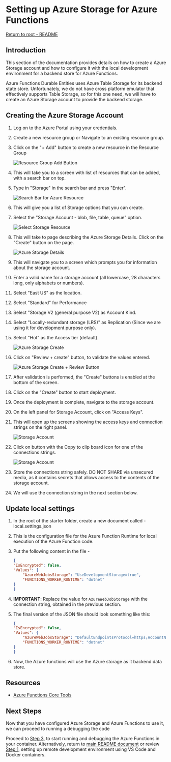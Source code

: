 # Setting up Azure Storage for Azure Functions

[Return to root - README](../README.md)

## Introduction

This section of the documentation provides details on how to create a Azure Storage account and how to configure it with the local development environment for a backend store for Azure Functions.

Azure Functions Durable Entities uses Azure Table Storage for its backend state store. Unfortunately, we do not have cross platform emulator that effectively supports Table Storage, so for this one need, we will have to create an Azure Storage account to provide the backend storage.

## Creating the Azure Storage Account

1. Log on to the Azure Portal using your credentials.
2. Create a new resource group or Navigate to an existing resource group.
3. Click on the "+ Add" button to create a new resource in the Resource Group

   ![Resource Group Add Button](./images/AzureResourceGroupAdd.png)

4. This will take you to a screen with list of resources that can be added, with a search bar on top.
5. Type in "Storage" in the search bar and press "Enter".

    ![Search Bar for Azure Resource](./images/AzureResourceGroupStorageSearch.png)

6. This will give you a list of Storage options that you can create.
7. Select the "Storage Account - blob, file, table, queue" option.

   ![Select Storage Resource](./images/AzureResourceGroupStorageSelect.png)

8. This will take to page describing the Azure Storage Details. Click on the "Create" button on the page.

    ![Azure Storage Details](./images/AzureStorageDetails.png)

9. This will navigate you to a screen which prompts you for information about the storage account.
10. Enter a valid name for a storage account (all lowercase, 28 characters long, only alphabets or numbers).
11. Select "East US" as the location.
12. Select "Standard" for Performance
13. Select "Storage V2 (general purpose V2) as Account Kind.
14. Select "Locally-redundant storage (LRS)" as Replication (Since we are using it for development purpose only).
15. Select "Hot" as the Access tier (default).

    ![Azure Storage Create](./images/AzureStorageCreate.png)

16. Click on "Review + create" button, to validate the values entered.

    ![Azure Storage Create + Review Button](./images/AzureStorageReviewCreate.png)

17. After validation is performed, the "Create" buttons is enabled at the bottom of the screen.
18. Click on the "Create" button to start deployment.
19. Once the deployment is complete, navigate to the storage account.
20. On the left panel for Storage Account, click on "Access Keys".
21. This will open up the screens showing the access keys and connection strings on the right panel.

    ![Storage Account](./images/AzureStoragePortalAccessKeys.png)

22. Click on button with the Copy to clip board icon for one of the connections strings.

    ![Storage Account](./images/AzureStoragePortalAccessKeys_Copy.png)

23. Store the connections string safely. DO NOT SHARE via unsecured media, as it contains secrets that allows access to the contents of the storage account.
24. We will use the connection string in the next section below.

## Update local settings

1. In the root of the starter folder, create a new document called - local.settings.json
2. This is the configuration file for the Azure Function Runtime for local execution of the Azure Function code.
3. Put the following content in the file -

    ```json
    {
    "IsEncrypted": false,
    "Values": {
        "AzureWebJobsStorage": "UseDevelopmentStorage=true",
        "FUNCTIONS_WORKER_RUNTIME": "dotnet"
    }
    }
    ```

4. **IMPORTANT**: Replace the value for `AzureWebJobStorage` with the connection string, obtained in the previous section.
5. The final version of the JSON file should look something like this:

    ```json
    {
    "IsEncrypted": false,
    "Values": {
        "AzureWebJobsStorage": "DefaultEndpointsProtocol=https;AccountName=(accountnamehere);AccountKey=(supersecretlonkeyhere);EndpointSuffix=core.windows.net",
        "FUNCTIONS_WORKER_RUNTIME": "dotnet"
    }
    }
    ```

6. Now, the Azure functions will use the Azure storage as it backend data store.

## Resources

- [Azure Functions Core Tools](https://docs.microsoft.com/en-us/azure/azure-functions/functions-run-local?tabs=windows%2Ccsharp%2Cbash)

## Next Steps

Now that you have configured Azure Storage and Azure Functions to use it, we can proceed to running a debugging the code

Proceed to [Step 3](./azurefunctions-running-debugging.md), to start running and debugging the Azure Functions in your container. Alternatively, return to [main README document](../README.md) or review [Step 1](./vscode-remote-development.md), setting up remote development environment using VS Code and Docker containers.
